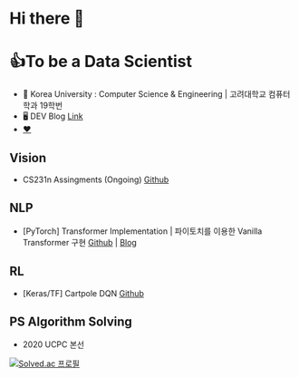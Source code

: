 # Hi there 👋


<!-- **loggerJK/loggerJK** is a ✨ _special_ ✨ repository because its `README.md` (this file) appears on your GitHub profile. -->

<!-- Here are some ideas to get you started: -->

# 👍To be a Data Scientist
- 🐯 Korea University : Computer Science & Engineering | 고려대학교 컴퓨터학과 19학번
- 🖥️ DEV Blog [Link](http://loggerJK.github.io)
- [❤️](https://github.com/daisyHyeseul)

## Vision
- CS231n Assingments (Ongoing) [Github](https://github.com/loggerJK/cs231n)

## NLP
- [PyTorch] Transformer Implementation | 파이토치를 이용한 Vanilla Transformer 구현 [Github](https://github.com/loggerJK/transformer-implementation) | [Blog](https://loggerjk.github.io/pytorch/Transformer/)

## RL
- [Keras/TF] Cartpole DQN [Github](https://github.com/loggerJK/cartpole_DQN)

## PS Algorithm Solving
- 2020 UCPC 본선


[![Solved.ac 프로필](http://mazassumnida.wtf/api/generate_badge?boj=jiwon7258)](https://solved.ac/jiwon7258)
